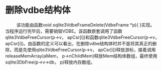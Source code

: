 # 删除vdbe结构体
&nbsp;&nbsp;&nbsp;&nbsp;&nbsp;&nbsp;&nbsp;&nbsp;&nbsp;该功能由函数void sqlite3VdbeFrameDelete(VdbeFrame *p){ }实现。<br>
当程序运行完毕后，需要销毁VDBE。该函数嵌套调用了函数qlite3VdbeFreeCursor(p->v， apCsr[i])和函数qlite3VdbeFreeCursor(p->v， apCsr[i])。由函数的定义可以看出，在删除vdbe结构体时并不是将其真正的删除，而是先使用qlite3VdbeFreeCursor(p->v， apCsr[i])释放游标，接着调用releaseMemArray(aMem， p->nChildMem)释放Mem结构体数组，最终使用sqlite3DbFree(p->v->db， p)释放内存数组。

